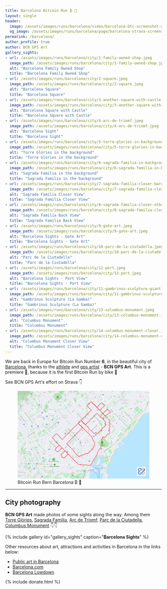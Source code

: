 ```yaml
---
title: Barcelona Bitcoin Run ₿ 🚴️ 
layout: single
header:
  image: /assets/images/runs/barcelona/video/barcelona-btc-screenshot-google-earth-1920x1080.jpeg
  og_image: /assets/images/runs/barcelona/page/barcelona-strava-screenshot-1200x800.jpeg 
permalink: /barcelona/
author_profile: true
author: BCN GPS Art
gallery_sights:
- url: /assets/images/runs/barcelona/city/1-family-owned-shop.jpeg
  image_path: /assets/images/runs/barcelona/city/1-family-owned-shop.jpeg
  alt: "Barcelona Family Owned Shop"
  title: "Barcelona Family Owned Shop"
- url: /assets/images/runs/barcelona/city/2-square.jpeg
  image_path: /assets/images/runs/barcelona/city/2-square.jpeg
  alt: "Barcelona Square"
  title: "Barcelona Square"
- url: /assets/images/runs/barcelona/city/3-another-square-with-castle.jpeg
  image_path: /assets/images/runs/barcelona/city/3-another-square-with-castle.jpeg
  alt: "Barcelona Square with Castle"
  title: "Barcelona Square with Castle"
- url: /assets/images/runs/barcelona/city/4-arc-de-triomf.jpeg
  image_path: /assets/images/runs/barcelona/city/4-arc-de-triomf.jpeg
  alt: "Barcelona Sight"
  title: "Barcelona Sight"
- url: /assets/images/runs/barcelona/city/5-torre-glories-in-background.jpeg
  image_path: /assets/images/runs/barcelona/city/5-torre-glories-in-background.jpeg
  alt: "Torre Glòries in the background"
  title: "Torre Glòries in the background"
- url: /assets/images/runs/barcelona/city/6-sagrada-familia-in-background.jpeg
  image_path: /assets/images/runs/barcelona/city/6-sagrada-familia-in-background.jpeg
  alt: "Sagrada Familia in the background"
  title: "Sagrada Familia in the background"
- url: /assets/images/runs/barcelona/city/7-sagrada-familia-closer-barcelona-city-tour.jpeg
  image_path: /assets/images/runs/barcelona/city/7-sagrada-familia-closer-barcelona-city-tour.jpeg
  alt: "Sagrada Familia Closer View"
  title: "Sagrada Familia Closer View"
- url: /assets/images/runs/barcelona/city/8-sagrada-familia-closer-other-side.jpeg
  image_path: /assets/images/runs/barcelona/city/8-sagrada-familia-closer-other-side.jpeg
  alt: "Sagrada Familia Back View"
  title: "Sagrada Familia Back View"
- url: /assets/images/runs/barcelona/city/9-gate-art.jpeg
  image_path: /assets/images/runs/barcelona/city/9-gate-art.jpeg
  alt: "Barcelona Sights - Gate Art"
  title: "Barcelona Sights - Gate Art"
- url: /assets/images/runs/barcelona/city/10-parc-de-la-ciutadella.jpeg
  image_path: /assets/images/runs/barcelona/city/10-parc-de-la-ciutadella.jpeg
  alt: "Parc de la Ciutadella"
  title: "Parc de la Ciutadella"
- url: /assets/images/runs/barcelona/city/12-port.jpeg
  image_path: /assets/images/runs/barcelona/city/12-port.jpeg
  alt: "Barcelona Sights - Port View"
  title: "Barcelona Sights - Port View"
- url: /assets/images/runs/barcelona/city/11-gambrinus-sculpture-giant-lobster.jpeg
  image_path: /assets/images/runs/barcelona/city/11-gambrinus-sculpture-giant-lobster.jpeg
  alt: "Gambrinus Sculpture (La Gamba)"
  title: "Gambrinus Sculpture (La Gamba)"
- url: /assets/images/runs/barcelona/city/13-columbus-monument.jpeg
  image_path: /assets/images/runs/barcelona/city/13-columbus-monument.jpeg
  alt: "Columbus Monument"
  title: "Columbus Monument"
- url: /assets/images/runs/barcelona/city/14-columbus-monument-closer.jpeg
  image_path: /assets/images/runs/barcelona/city/14-columbus-monument-closer.jpeg
  alt: "Columbus Monument Closer View"
  title: "Columbus Monument Closer View"
---
```


We are back in Europe for Bitcoin Run Number **6**, in the beautiful city of [Barcelona](https://en.wikipedia.org/wiki/Barcelona),
thanks to the [athlete](https://www.strava.com/athletes/8545176)
and [gps artist](https://www.instagram.com/bcn.gps.art/) - **BCN GPS Art**. This is a premiere 🎉, because it is the first
Bitcoin Run by bike 🚴️

See BCN GPS Art's effort on Strava 👇

<figure class="image">
  <a href="https://www.strava.com/activities/7000431951" target="_blank">
    <img src="/assets/images/runs/barcelona/page/barcelona-strava-screenshot-1200x800.jpeg" alt="Bitcoin Run Barcelona Strava">
  </a>
  <figcaption>Bitcoin Run Bern Barcelona ₿ 🚴️</figcaption>
</figure>

<hr>

## City photography 

**BCN GPS Art** made photos of some sights along the way. Among them [Torre Glòries](https://en.wikipedia.org/wiki/Torre_Gl%C3%B2ries),
[Sagrada Familia](https://sagradafamilia.org/en/history-of-the-temple), [Arc de Triomf](https://en.wikipedia.org/wiki/Arc_de_Triomf),
[Parc de la Ciutadella](https://en.wikipedia.org/wiki/Parc_de_la_Ciutadella),
[Columbus Monument](https://en.wikipedia.org/wiki/Columbus_Monument,_Barcelona) 👇👇

{% include gallery id="gallery_sights" caption="**₿arcelona Sights**" %}

Other resources about art, attractions and activities in Barcelona in the links below:
- [Public art in Barcelona](https://en.wikipedia.org/wiki/Public_art_in_Barcelona)
- [Barcelona.com](https://www.barcelona.com/)
- [Barcelona Lowdown](https://barcelonalowdown.com/)

{% include donate.html %}  


